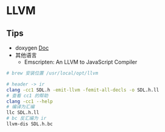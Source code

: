 # LLVM

## Tips
* doxygen [Doc](http://llvm.org/doxygen/)
* 其他语言
  * Emscripten: An LLVM to JavaScript Compiler

```bash
# brew 安装位置 /usr/local/opt/llvm

# header -> ir
clang -cc1 SDL.h -emit-llvm -femit-all-decls -o SDL.h.ll
# 查看 cc1 的帮助
clang -cc1 --help
# 编译为汇编
llc SDL.h.ll
# bc 反汇编为 ir
llvm-dis SDL.h.bc
```
